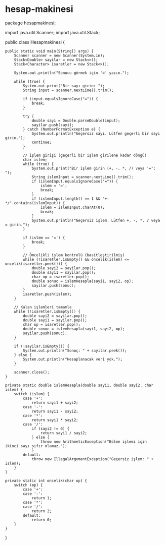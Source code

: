 # hesap-makinesi
package hesapmakinesi;

import java.util.Scanner;
import java.util.Stack;

public class Hesapmakinesi {

    public static void main(String[] args) {
        Scanner scanner = new Scanner(System.in);
        Stack<Double> sayilar = new Stack<>();
        Stack<Character> isaretler = new Stack<>();

        System.out.println("Sonucu görmek için '=' yazın.");

        while (true) {
            System.out.print("Bir sayı girin: ");
            String input = scanner.nextLine().trim();
            
            if (input.equalsIgnoreCase("=")) {
                break;
            }

            try {
                double sayi = Double.parseDouble(input);
                sayilar.push(sayi);
            } catch (NumberFormatException e) {
                System.out.println("Geçersiz sayı. Lütfen geçerli bir sayı girin.");
                continue;
            }

            // İşlem girişi (geçerli bir işlem girilene kadar döngü)
            char islem;
            while (true) {
                System.out.print("Bir işlem girin (+, -, *, /) veya '=': ");
                String islemInput = scanner.nextLine().trim();
                if (islemInput.equalsIgnoreCase("=")) {
                    islem = '=';
                    break;
                }
                if (islemInput.length() == 1 && "+-*/".contains(islemInput)) {
                    islem = islemInput.charAt(0);
                    break;
                }
                System.out.println("Geçersiz işlem. Lütfen +, -, *, / veya = girin.");
            }

            if (islem == '=') {
                break;
            }

            // Öncelikli işlem kontrolü (basitleştirilmiş)
            while (!isaretler.isEmpty() && oncelik(islem) <= oncelik(isaretler.peek())) {
                double sayi2 = sayilar.pop();
                double sayi1 = sayilar.pop();
                char op = isaretler.pop();
                double sonuc = islemHesapla(sayi1, sayi2, op);
                sayilar.push(sonuc);
            }
            isaretler.push(islem);
        }

        // Kalan işlemleri tamamla
        while (!isaretler.isEmpty()) {
            double sayi2 = sayilar.pop();
            double sayi1 = sayilar.pop();
            char op = isaretler.pop();
            double sonuc = islemHesapla(sayi1, sayi2, op);
            sayilar.push(sonuc);
        }

        if (!sayilar.isEmpty()) {
            System.out.println("Sonuç: " + sayilar.peek());
        } else {
            System.out.println("Hesaplanacak veri yok.");
        }

        scanner.close();
    }

    private static double islemHesapla(double sayi1, double sayi2, char islem) {
        switch (islem) {
            case '+':
                return sayi1 + sayi2;
            case '-':
                return sayi1 - sayi2;
            case '*':
                return sayi1 * sayi2;
            case '/':
                if (sayi2 != 0) {
                    return sayi1 / sayi2;
                } else {
                    throw new ArithmeticException("Bölme işlemi için ikinci sayı sıfır olamaz.");
                }
            default:
                throw new IllegalArgumentException("Geçersiz işlem: " + islem);
        }
    }

    private static int oncelik(char op) {
        switch (op) {
            case '+':
            case '-':
                return 1;
            case '*':
            case '/':
                return 2;
            default:
                return 0;
        }
    }
}
